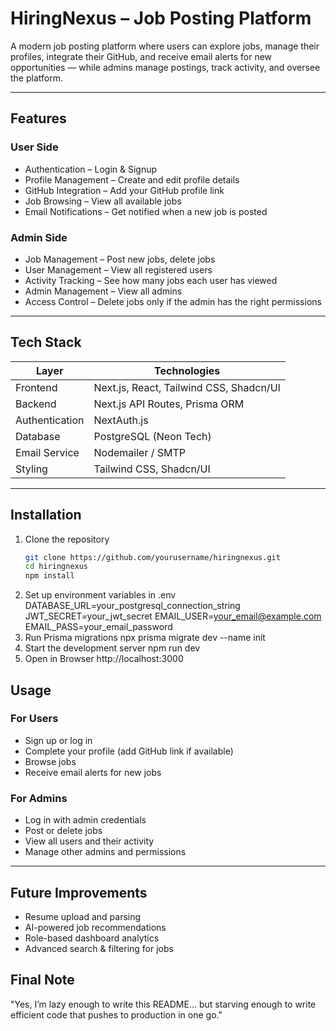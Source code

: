 # HiringNexus – Job Posting Platform

A modern job posting platform where users can explore jobs, manage their profiles, integrate their GitHub, and receive email alerts for new opportunities — while admins manage postings, track activity, and oversee the platform.

---

## Features

### User Side

- Authentication – Login & Signup
- Profile Management – Create and edit profile details
- GitHub Integration – Add your GitHub profile link
- Job Browsing – View all available jobs
- Email Notifications – Get notified when a new job is posted

### Admin Side

- Job Management – Post new jobs, delete jobs
- User Management – View all registered users
- Activity Tracking – See how many jobs each user has viewed
- Admin Management – View all admins
- Access Control – Delete jobs only if the admin has the right permissions

---

## Tech Stack

| Layer          | Technologies                            |
| -------------- | --------------------------------------- |
| Frontend       | Next.js, React, Tailwind CSS, Shadcn/UI |
| Backend        | Next.js API Routes, Prisma ORM          |
| Authentication | NextAuth.js                             |
| Database       | PostgreSQL (Neon Tech)                  |
| Email Service  | Nodemailer / SMTP                       |
| Styling        | Tailwind CSS, Shadcn/UI                 |

---

## Installation

1. Clone the repository
   ```bash
   git clone https://github.com/yourusername/hiringnexus.git
   cd hiringnexus
   npm install
   ```
2. Set up environment variables in .env
   DATABASE_URL=your_postgresql_connection_string
   JWT_SECRET=your_jwt_secret
   EMAIL_USER=your_email@example.com
   EMAIL_PASS=your_email_password
3. Run Prisma migrations
   npx prisma migrate dev --name init
4. Start the development server
   npm run dev
5. Open in Browser
   http://localhost:3000

## Usage

### For Users

- Sign up or log in
- Complete your profile (add GitHub link if available)
- Browse jobs
- Receive email alerts for new jobs

### For Admins

- Log in with admin credentials
- Post or delete jobs
- View all users and their activity
- Manage other admins and permissions

---

## Future Improvements

- Resume upload and parsing
- AI-powered job recommendations
- Role-based dashboard analytics
- Advanced search & filtering for jobs

## Final Note

"Yes, I’m lazy enough to write this README… but starving enough to write efficient code that pushes to production in one go."
